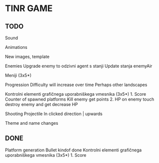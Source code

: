 # TINR GAME

## TODO
Sound

Animations

New images, template

Enemies
    Upgrade enemy to odzivni agent s stanji
    Update stanja enemyAir

Meniji (3x5*)

Progression
    Difficulty will increase over time
    Perhaps other landscapes


Kontrolni elementi grafičnega uporabniškega vmesnika (3x5*)
    1. Score
        Counter of spawned platforms
        Kill enemy get points
    2. HP
        on enemy touch destroy enemy and get decrease HP

Shooting
    Projectile
    In clicked direction | upwards

Theme and name changes

## DONE
Platform generation
Bullet kindof done
Kontrolni elementi grafičnega uporabniškega vmesnika (3x5*)
    1. Score